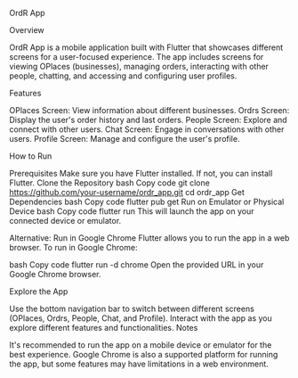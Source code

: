 OrdR App

Overview

OrdR App is a mobile application built with Flutter that showcases different screens for a user-focused experience. The app includes screens for viewing OPlaces (businesses), managing orders, interacting with other people, chatting, and accessing and configuring user profiles.

Features

OPlaces Screen: View information about different businesses.
Ordrs Screen: Display the user's order history and last orders.
People Screen: Explore and connect with other users.
Chat Screen: Engage in conversations with other users.
Profile Screen: Manage and configure the user's profile.

How to Run

Prerequisites
Make sure you have Flutter installed. If not, you can install Flutter.
Clone the Repository
bash
Copy code
git clone https://github.com/your-username/ordr_app.git
cd ordr_app
Get Dependencies
bash
Copy code
flutter pub get
Run on Emulator or Physical Device
bash
Copy code
flutter run
This will launch the app on your connected device or emulator.

Alternative: Run in Google Chrome
Flutter allows you to run the app in a web browser. To run in Google Chrome:

bash
Copy code
flutter run -d chrome
Open the provided URL in your Google Chrome browser.

Explore the App

Use the bottom navigation bar to switch between different screens (OPlaces, Ordrs, People, Chat, and Profile).
Interact with the app as you explore different features and functionalities.
Notes

It's recommended to run the app on a mobile device or emulator for the best experience.
Google Chrome is also a supported platform for running the app, but some features may have limitations in a web environment.